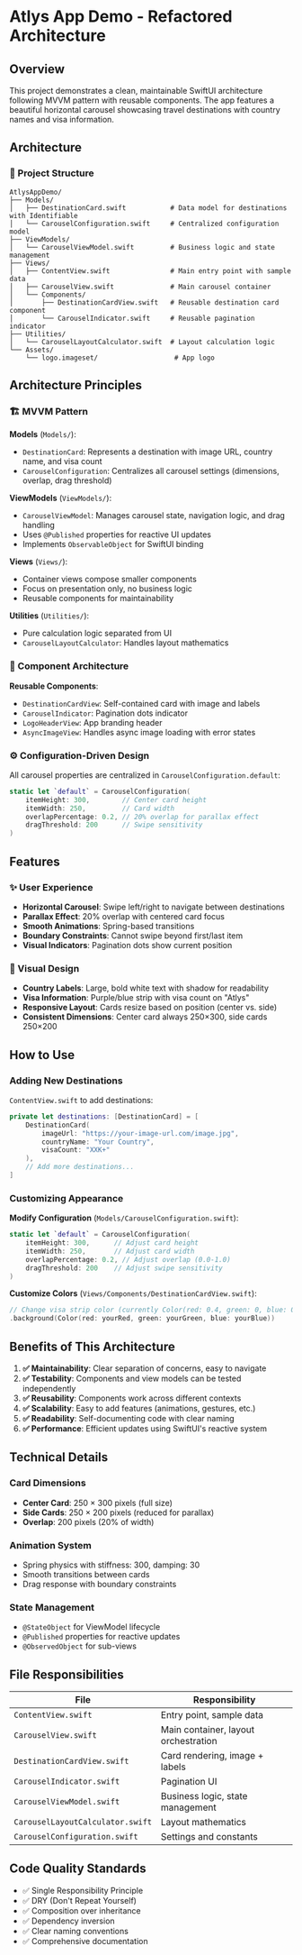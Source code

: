 # Atlys App Demo - Refactored Architecture

## Overview
This project demonstrates a clean, maintainable SwiftUI architecture following MVVM pattern with reusable components. The app features a beautiful horizontal carousel showcasing travel destinations with country names and visa information.

## Architecture

### 📁 Project Structure

```
AtlysAppDemo/
├── Models/
│   ├── DestinationCard.swift           # Data model for destinations with Identifiable
│   └── CarouselConfiguration.swift     # Centralized configuration model
├── ViewModels/
│   └── CarouselViewModel.swift         # Business logic and state management
├── Views/
│   ├── ContentView.swift               # Main entry point with sample data
│   ├── CarouselView.swift              # Main carousel container
│   └── Components/
│       ├── DestinationCardView.swift   # Reusable destination card component
│       └── CarouselIndicator.swift     # Reusable pagination indicator
├── Utilities/
│   └── CarouselLayoutCalculator.swift  # Layout calculation logic
└── Assets/
    └── logo.imageset/                   # App logo
```

## Architecture Principles

### 🏗️ MVVM Pattern

**Models** (`Models/`):
- `DestinationCard`: Represents a destination with image URL, country name, and visa count
- `CarouselConfiguration`: Centralizes all carousel settings (dimensions, overlap, drag threshold)

**ViewModels** (`ViewModels/`):
- `CarouselViewModel`: Manages carousel state, navigation logic, and drag handling
- Uses `@Published` properties for reactive UI updates
- Implements `ObservableObject` for SwiftUI binding

**Views** (`Views/`):
- Container views compose smaller components
- Focus on presentation only, no business logic
- Reusable components for maintainability

**Utilities** (`Utilities/`):
- Pure calculation logic separated from UI
- `CarouselLayoutCalculator`: Handles layout mathematics

### 🎨 Component Architecture

**Reusable Components**:
- `DestinationCardView`: Self-contained card with image and labels
- `CarouselIndicator`: Pagination dots indicator
- `LogoHeaderView`: App branding header
- `AsyncImageView`: Handles async image loading with error states

### ⚙️ Configuration-Driven Design

All carousel properties are centralized in `CarouselConfiguration.default`:
```swift
static let `default` = CarouselConfiguration(
    itemHeight: 300,        // Center card height
    itemWidth: 250,         // Card width
    overlapPercentage: 0.2, // 20% overlap for parallax effect
    dragThreshold: 200      // Swipe sensitivity
)
```

## Features

### ✨ User Experience
- **Horizontal Carousel**: Swipe left/right to navigate between destinations
- **Parallax Effect**: 20% overlap with centered card focus
- **Smooth Animations**: Spring-based transitions
- **Boundary Constraints**: Cannot swipe beyond first/last item
- **Visual Indicators**: Pagination dots show current position

### 🎨 Visual Design
- **Country Labels**: Large, bold white text with shadow for readability
- **Visa Information**: Purple/blue strip with visa count on "Atlys"
- **Responsive Layout**: Cards resize based on position (center vs. side)
- **Consistent Dimensions**: Center card always 250×300, side cards 250×200

## How to Use

### Adding New Destinations

 `ContentView.swift` to add destinations:

```swift
private let destinations: [DestinationCard] = [
    DestinationCard(
        imageUrl: "https://your-image-url.com/image.jpg",
        countryName: "Your Country",
        visaCount: "XXK+"
    ),
    // Add more destinations...
]
```

### Customizing Appearance

**Modify Configuration** (`Models/CarouselConfiguration.swift`):
```swift
static let `default` = CarouselConfiguration(
    itemHeight: 300,      // Adjust card height
    itemWidth: 250,       // Adjust card width
    overlapPercentage: 0.2, // Adjust overlap (0.0-1.0)
    dragThreshold: 200    // Adjust swipe sensitivity
)
```

**Customize Colors** (`Views/Components/DestinationCardView.swift`):
```swift
// Change visa strip color (currently Color(red: 0.4, green: 0, blue: 0.8))
.background(Color(red: yourRed, green: yourGreen, blue: yourBlue))
```

## Benefits of This Architecture

1. **✅ Maintainability**: Clear separation of concerns, easy to navigate
2. **✅ Testability**: Components and view models can be tested independently
3. **✅ Reusability**: Components work across different contexts
4. **✅ Scalability**: Easy to add features (animations, gestures, etc.)
5. **✅ Readability**: Self-documenting code with clear naming
6. **✅ Performance**: Efficient updates using SwiftUI's reactive system

## Technical Details

### Card Dimensions
- **Center Card**: 250 × 300 pixels (full size)
- **Side Cards**: 250 × 200 pixels (reduced for parallax)
- **Overlap**: 200 pixels (20% of width)

### Animation System
- Spring physics with stiffness: 300, damping: 30
- Smooth transitions between cards
- Drag response with boundary constraints

### State Management
- `@StateObject` for ViewModel lifecycle
- `@Published` properties for reactive updates
- `@ObservedObject` for sub-views

## File Responsibilities

| File | Responsibility |
|------|---------------|
| `ContentView.swift` | Entry point, sample data |
| `CarouselView.swift` | Main container, layout orchestration |
| `DestinationCardView.swift` | Card rendering, image + labels |
| `CarouselIndicator.swift` | Pagination UI |
| `CarouselViewModel.swift` | Business logic, state management |
| `CarouselLayoutCalculator.swift` | Layout mathematics |
| `CarouselConfiguration.swift` | Settings and constants |

## Code Quality Standards

- ✅ Single Responsibility Principle
- ✅ DRY (Don't Repeat Yourself)
- ✅ Composition over inheritance
- ✅ Dependency inversion
- ✅ Clear naming conventions
- ✅ Comprehensive documentation
